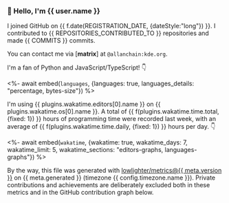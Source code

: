 ### 👋 Hello, I'm {{ user.name }}

I joined GitHub on {{ f.date(REGISTRATION_DATE, {dateStyle:"long"}) }}.
I contributed to {{ REPOSITORIES_CONTRIBUTED_TO }} repositories and made {{ COMMITS }} commits.

You can contact me via $\left[\mathbf{matrix}\right]$ at `@allanchain:kde.org`.

I'm a fan of Python and JavaScript/TypeScript! 👇

<%- await embed(`languages`, {languages: true, languages_details: "percentage, bytes-size"}) %>

I'm using {{ plugins.wakatime.editors[0].name }} on {{ plugins.wakatime.os[0].name }}.
A total of {{ f(plugins.wakatime.time.total, {fixed: 1}) }} hours of programming time were recorded last week,
with an average of {{ f(plugins.wakatime.time.daily, {fixed: 1}) }} hours per day. 👇

<%- await embed(`wakatime`, {wakatime: true, wakatime_days: 7, wakatime_limit: 5, wakatime_sections: "editors-graphs, languages-graphs"}) %>

By the way, this file was generated with
[lowlighter/metrics@{{ meta.version }}](https://github.com/lowlighter/metrics)
on {{ meta.generated }} (timezone {{ config.timezone.name }}).
Private contributions and achievements are deliberately excluded both in these metrics and in the GitHub contribution graph below.
